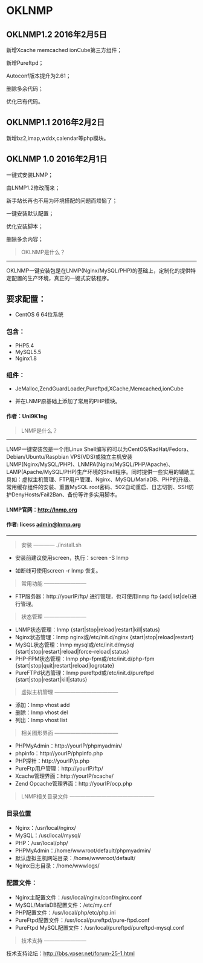 # OKLNMP

## OKLNMP1.2 2016年2月5日

新增Xcache memcached ionCube第三方组件；

新增Pureftpd；

Autoconf版本提升为2.61；

删除多余代码；

优化已有代码。

## OKLNMP1.1 2016年2月2日

新增bz2,imap,wddx,calendar等php模块。

## OKLNMP 1.0 2016年2月1日 

一键式安装LNMP；

由LNMP1.2修改而来；

新手站长再也不用为环境搭配的问题而烦恼了；

一键安装默认配置；

优化安装脚本；

删除多余内容；

> OKLNMP是什么？
---------------------

OKLNMP一键安装包是在LNMP(Nginx/MySQL/PHP)的基础上，定制化的提供特定配置的生产环境，真正的一键式安装程序。

## 要求配置：

+ CentOS 6 64位系统

### 包含：

+ PHP5.4
+ MySQL5.5
+ Nginx1.8
 
### 组件：

+ JeMalloc,ZendGuardLoader,Pureftpd,XCache,Memcached,ionCube

+ 并在LNMP原基础上添加了常用的PHP模块。

#### 作者：Uni9K1ng

> LNMP是什么？
---------------------

LNMP一键安装包是一个用Linux Shell编写的可以为CentOS/RadHat/Fedora、Debian/Ubuntu/Raspbian VPS(VDS)或独立主机安装LNMP(Nginx/MySQL/PHP)、LNMPA(Nginx/MySQL/PHP/Apache)、LAMP(Apache/MySQL/PHP)生产环境的Shell程序。同时提供一些实用的辅助工具如：虚拟主机管理、FTP用户管理、Nginx、MySQL/MariaDB、PHP的升级、常用缓存组件的安装、重置MySQL root密码、502自动重启、日志切割、SSH防护DenyHosts/Fail2Ban、备份等许多实用脚本。

#### LNMP官网：http://lnmp.org

#### 作者: licess <admin@lnmp.org>
--------------------------------------------------------------------------------

> 安装
————
./install.sh

+ 安装前建议使用screen，执行：screen -S lnmp

+ 如断线可使用screen -r lnmp 恢复。

> 常用功能
————————

+ FTP服务器：http://yourIP/ftp/ 进行管理，也可使用lnmp ftp {add|list|del}进行管理。

> 状态管理
————————

+ LNMP状态管理：lnmp {start|stop|reload|restart|kill|status}
+ Nginx状态管理：lnmp nginx或/etc/init.d/nginx {start|stop|reload|restart}
+ MySQL状态管理：lnmp mysql或/etc/init.d/mysql {start|stop|restart|reload|force-reload|status}
+ PHP-FPM状态管理：lnmp php-fpm或/etc/init.d/php-fpm {start|stop|quit|restart|reload|logrotate}
+ PureFTPd状态管理：lnmp pureftpd或/etc/init.d/pureftpd {start|stop|restart|kill|status}

> 虚拟主机管理
————————————

+ 添加：lnmp vhost add
+ 删除：lnmp vhost del
+ 列出：lnmp vhost list

> 相关图形界面
————————————

+ PHPMyAdmin：http://yourIP/phpmyadmin/
+ phpinfo：http://yourIP/phpinfo.php
+ PHP探针：http://yourIP/p.php
+ PureFtp用户管理：http://yourIP/ftp/
+ Xcache管理界面：http://yourIP/xcache/
+ Zend Opcache管理界面：http://yourIP/ocp.php

> LNMP相关目录文件
————————————————

### 目录位置
+ Nginx：/usr/local/nginx/
+ MySQL：/usr/local/mysql/
+ PHP：/usr/local/php/
+ PHPMyAdmin：/home/wwwroot/default/phpmyadmin/
+ 默认虚拟主机网站目录：/home/wwwroot/default/
+ Nginx日志目录：/home/wwwlogs/

### 配置文件：
+ Nginx主配置文件：/usr/local/nginx/conf/nginx.conf
+ MySQL/MariaDB配置文件：/etc/my.cnf
+ PHP配置文件：/usr/local/php/etc/php.ini
+ PureFtpd配置文件：/usr/local/pureftpd/pure-ftpd.conf
+ PureFtpd MySQL配置文件：/usr/local/pureftpd/pureftpd-mysql.conf


> 技术支持
————————

技术支持论坛：http://bbs.vpser.net/forum-25-1.html
